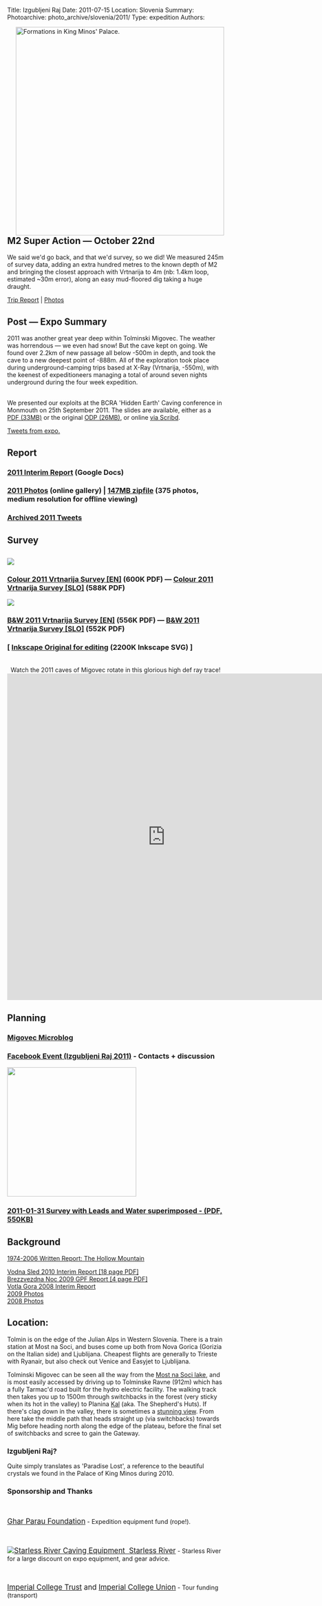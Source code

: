 Title: Izgubljeni Raj
Date: 2011-07-15
Location: Slovenia
Summary:
Photoarchive: photo_archive/slovenia/2011/
Type: expedition
Authors:

<p>
<img width="484" height="484" align="right" src="/caving/FILES/expeditions/slovenia/slov2011/slov_2011_badge.jpg" alt="Formations in King Minos' Palace.">
</p>
<h2>M2 Super Action — October 22nd</h2>

We said we'd go back, and that we'd survey, so we did! We measured 245m of survey data, adding an extra hundred metres to the known depth of M2 and bringing the closest approach with Vrtnarija to 4m (nb: 1.4km loop, estimated ~30m error), along an easy mud-floored dig taking a huge draught.

<a href="/caving/FILES/expeditions/slovenia/slov2011/2011-10-M2.php">Trip Report</a> | <a href="/caving/photo_archive/slovenia/2011-10-M2/">Photos</a>

<h2>Post — Expo Summary</h2>

2011 was another great year deep within Tolminski Migovec. The weather was horrendous — we even had snow! But the cave kept on going. We found over 2.2km of new passage all below -500m in depth, and took the cave to a new deepest point of -888m. All of the exploration took place during underground-camping trips based at X-Ray (Vrtnarija, -550m), with the keenest of expeditioneers managing a total of around seven nights underground during the four week expedition.<br><br>

We presented our exploits at the BCRA 'Hidden Earth' Caving conference in Monmouth on 25th September 2011. The slides are available, either as a <a href="2011-09-20_BCRA_Talk_Jarvist_Frost_compressed.pdf">PDF (33MB)</a> or the original <a href="2011-09-20_BCRA_Talk_Jarvist_Frost_compressed.odp">ODP (26MB)</a>, or online <a href="http://www.scribd.com/doc/66377675/2011-09-20-BCRA-Talk-Jarvist-Frost-Compressed">via Scribd</a>.

[Tweets from expo.]({filename}/_slovenia/articles/2011-07-14-slovenia-tweets.md)

<h2>Report</h2>

<h3><a href="https://docs.google.com/document/pub?id=1q_wEkxqsbgx9A-FmEIh7dG0Y1jJO8b2l1IectzX8vlw&amp;pli=1">2011 Interim Report</a> (Google Docs)</h3>

<h3><a href="/caving/photo_archive/slovenia/2011/">2011 Photos</a> (online gallery) | <a href="/caving/photo_archive/slovenia/2011/slovenia_2011_1050p_screen_resolution_photos.zip">147MB zipfile</a> (375 photos, medium resolution for offline viewing)</h3>

<h3><a href="tweets_2011.php">Archived 2011 Tweets</a></h3>

<!-- Survey! -->
<h2>Survey</h2><h2>
<a href="/caving/FILES/expeditions/slovenia/slov2011/gw_2011-08-30_colour.pdf"><img src="/caving/FILES/expeditions/slovenia/slov2011/gw_2011-08-30_colour.jpg"></a>
</h2><h3><a href="/caving/FILES/expeditions/slovenia/slov2011/gw_2011-08-30_colour.pdf">Colour 2011 Vrtnarija Survey [EN]</a> (600K PDF) — <a href="/caving/FILES/expeditions/slovenia/slov2011/gw_2011-10-13_colour_slovene.pdf">Colour 2011 Vrtnarija Survey [SLO]</a> (588K PDF)</h3>

<a href="/caving/FILES/expeditions/slovenia/slov2011/gw_2011-08-30_bw.pdf"><img src="/caving/FILES/expeditions/slovenia/slov2011/gw_2011-08-30_bw.jpg"></a>
<h3><a href="/caving/FILES/expeditions/slovenia/slov2011/gw_2011-08-30_bw.pdf">B&amp;W 2011 Vrtnarija Survey [EN]</a> (556K PDF) — <a href="/caving/FILES/expeditions/slovenia/slov2011/gw_2011-10-13_BW_slovene.pdf">B&amp;W 2011 Vrtnarija Survey [SLO]</a> (552K PDF)</h3>
<h3>[ <a href="/caving/FILES/expeditions/slovenia/slov2011/gw_2011-10-13_colour_slovene.svg" >Inkscape Original for editing</a> (2200K Inkscape SVG) ]</h3>

<br>
<center>Watch the 2011 caves of Migovec rotate in this glorious high def ray trace!<br>
<iframe width="734" height="758" src="https://www.youtube.com/embed/P7oCptVJDEE" frameborder="0" allowfullscreen></iframe>
</center>

<h2>Planning</h2>
<h3><a href="http://migovec.wordpress.com/">Migovec Microblog</a></h3>

<h3><a href="http://www.facebook.com/#!/event.php?eid=159951920720315">Facebook Event (Izgubljeni Raj 2011)</a> - Contacts + discussion</h3>

<a href="/caving/FILES/expeditions/slovenia/slov2010/gw_2011-01-31-leads_water.pdf"><img src="/caving/FILES/expeditions/slovenia/slov2010/gw_2011-01-31-leads_water.jpg" width="300"></a>
<h3><a href="/caving/FILES/expeditions/slovenia/slov2010/gw_2011-01-31-leads_water.pdf">2011-01-31 Survey with Leads and Water superimposed - (PDF, 550KB)</a></h3>

<h2>Background</h2>

[1974-2006 Written Report: The Hollow Mountain]({filename}/_slovenia/pages/HollowMountain.md)<br>

<a href="/caving/FILES/expeditions/slovenia/slov2010/Vodna%20Sled%202010%20-%20Interim%20Report%20Nov%202010%20-%20GPF%20Return_with_survey.pdf">Vodna Sled 2010 Interim Report [18 page PDF]</a><br>
<a href="/caving/FILES/expeditions/slovenia/slov2009/GPF_Report_Return_2009.pdf">Brezzvezdna Noc 2009 GPF Report [4 page PDF]</a><br>
[Votla Gora 2008 Interim Report]({filename}/_slovenia/articles/2008-07-11-slovenia-report.md)<br>
<a href="/caving/photo_archive/slovenia/2009/">2009 Photos</a><br>
<a href="/caving/photo_archive/slovenia/2008/">2008 Photos</a>
<!--
<h3>Surveys:</h3>
<a href="../slov2008/gw_m2_2008.pdf">Vrtnarija/M2 2008 [PDF]</a> - pre Oct08 push<br>
<a href="../slov2008/gw_m2_2008.svg">Vrtnarija/M2 2008 [Inkscape SVG].</a> - Pre Oct08 push<br>
-->

<h2>Location:</h2>
<p>Tolmin is on the edge of the Julian Alps in Western Slovenia. There is a train station at Most na Soci, and buses come up both from Nova Gorica (Gorizia on the Italian side) and Ljublijana. Cheapest flights are generally to Trieste with Ryanair, but also check out Venice and Easyjet to Ljublijana.</p>

<p>Tolminski Migovec can be seen all the way from the <a href="">Most na Soci lake</a>, and is most easily accessed by driving up to Tolminske Ravne (912m) which has a fully Tarmac'd road built for the hydro electric facility. The walking track then takes you up to 1500m through switchbacks in the forest (very sticky when its hot in the valley) to Planina <a href="/caving/photo_archive/slovenia/2005-enigma/Kal_Tolminski_Migovec_1024x768_background.html">Kal</a> (aka. The Shepherd's Huts). If there's clag down in the valley, there is sometimes a <a href="/caving/photo_archive/slovenia/2006-Yossarian/012-Jana Kal/Jana Carga JSPDT -IMG_7385.html">stunning view</a>. From here take the middle path that heads straight up (via switchbacks) towards Mig before heading north along the edge of the plateau, before the final set of switchbacks and scree to gain the Gateway.</p>

<h3>Izgubljeni Raj?</h3>

<p>Quite simply translates as 'Paradise Lost', a reference to the beautiful crystals we found in the Palace of King Minos during 2010.</p>

<h3>Sponsorship and Thanks</h3>
<!--<a href="http://beastproducts.co.uk"><img src="beast.jpg" alt="Beast Logo">&nbsp;&nbsp;Beast Products</a> - Sponsorship in Kind (technical fleeces for underground camp)-->

<br><br><big><a href="http://gharparau.org.uk/">Ghar Parau Foundation</a></big> - Expedition equipment fund (rope!).

<br><br><big><a href="http://starlessriver.com/"><img src="/caving/FILES/expeditions/slovenia/slov2011/starlessriver.gif" alt="Starless River Caving Equipment">&nbsp;&nbsp;Starless River</a></big> - Starless River for a large discount on expo equipment, and gear advice.

<br><br><big><a href="http://www3.imperial.ac.uk/secretariat/governance/committees/ictrust/">Imperial College Trust</a> and <a href="http://www.imperialcollegeunion.org/">Imperial College Union</a></big> - Tour funding (transport)

<!-- Stops twitter slow down hanging whole page with their dodgy javascript -->

<script type="text/javascript" src="http://twitter.com/javascripts/blogger.js">
</script>
<script type="text/javascript" src="http://twitter.com/statuses/user_timeline/iccc.json?callback=twitterCallback2&amp;count=5">
</script>
